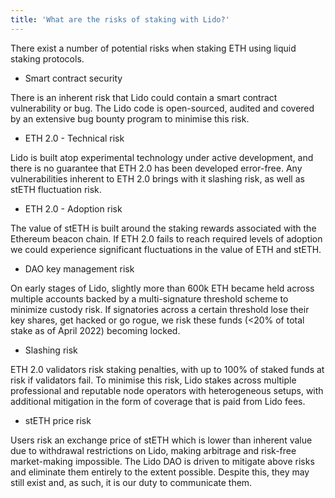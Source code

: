```yaml
---
title: 'What are the risks of staking with Lido?'
---
```


There exist a number of potential risks when staking ETH using liquid staking protocols.

- Smart contract security

There is an inherent risk that Lido could contain a smart contract vulnerability or bug. The Lido code is open-sourced, audited and covered by an extensive bug bounty program to minimise this risk.

- ETH 2.0 - Technical risk

Lido is built atop experimental technology under active development, and there is no guarantee that ETH 2.0 has been developed error-free. Any vulnerabilities inherent to ETH 2.0 brings with it slashing risk, as well as stETH fluctuation risk.

- ETH 2.0 - Adoption risk

The value of stETH is built around the staking rewards associated with the Ethereum beacon chain. If ETH 2.0 fails to reach required levels of adoption we could experience significant fluctuations in the value of ETH and stETH.

- DAO key management risk

On early stages of Lido, slightly more than 600k ETH became held across multiple accounts backed by a multi-signature threshold scheme to minimize custody risk. If signatories across a certain threshold lose their key shares, get hacked or go rogue, we risk these funds (<20% of total stake as of April 2022) becoming locked.

- Slashing risk

ETH 2.0 validators risk staking penalties, with up to 100% of staked funds at risk if validators fail. To minimise this risk, Lido stakes across multiple professional and reputable node operators with heterogeneous setups, with additional mitigation in the form of coverage that is paid from Lido fees.

- stETH price risk

Users risk an exchange price of stETH which is lower than inherent value due to withdrawal restrictions on Lido, making arbitrage and risk-free market-making impossible. The Lido DAO is driven to mitigate above risks and eliminate them entirely to the extent possible. Despite this, they may still exist and, as such, it is our duty to communicate them.
